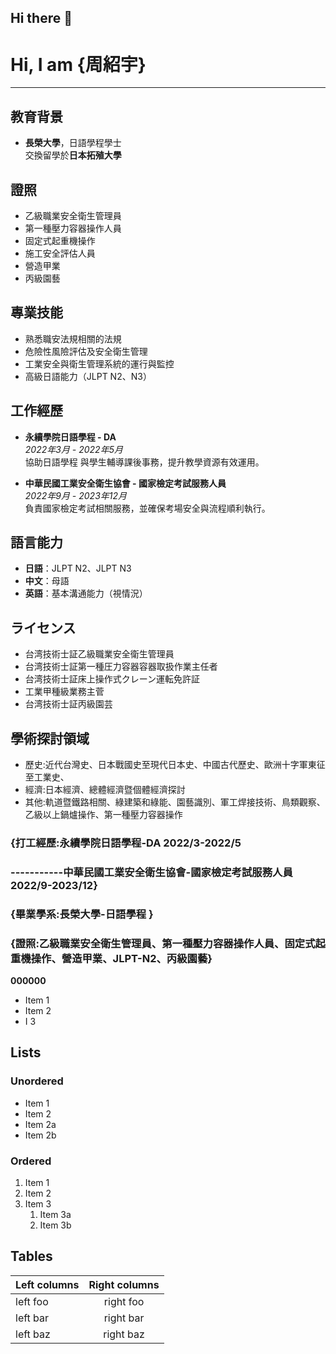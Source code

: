 ## Hi there 👋
# Hi, I am {周紹宇}

---

## 教育背景
- **長榮大學**，日語學程學士  
  交換留學於**日本拓殖大學**  

## 證照
- 乙級職業安全衛生管理員
- 第一種壓力容器操作人員
- 固定式起重機操作
- 施工安全評估人員
- 營造甲業
- 丙級園藝

## 專業技能
- 熟悉職安法規相關的法規
- 危險性風險評估及安全衛生管理
- 工業安全與衛生管理系統的運行與監控
- 高級日語能力（JLPT N2、N3）

## 工作經歷
- **永續學院日語學程 - DA**  
  *2022年3月 - 2022年5月*  
  協助日語學程 與學生輔導課後事務，提升教學資源有效運用。

- **中華民國工業安全衛生協會 - 國家檢定考試服務人員**  
  *2022年9月 - 2023年12月*  
  負責國家檢定考試相關服務，並確保考場安全與流程順利執行。

## 語言能力
- **日語**：JLPT N2、JLPT N3
- **中文**：母語
- **英語**：基本溝通能力（視情況）

## ライセンス
- 台湾技術士証乙級職業安全衛生管理員
- 台湾技術士証第一種圧力容器容器取扱作業主任者
- 台湾技術士証床上操作式クレーン運転免許証
- 工業甲種級業務主菅
- 台湾技術士証丙級園芸

## 學術探討領域
- 歷史:近代台灣史、日本戰國史至現代日本史、中國古代歷史、歐洲十字軍東征至工業史、
- 經濟:日本經濟、總體經濟暨個體經濟探討
- 其他:軌道暨鐵路相關、綠建築和綠能、園藝識別、軍工焊接技術、鳥類觀察、乙級以上鍋爐操作、第一種壓力容器操作






### {打工經歷:永續學院日語學程-DA 2022/3-2022/5  
### -----------中華民國工業安全衛生協會-國家檢定考試服務人員 2022/9-2023/12}
### {畢業學系:長榮大學-日語學程 }
### {證照:乙級職業安全衛生管理員、第一種壓力容器操作人員、固定式起重機操作、營造甲業、JLPT-N2、丙級園藝}
**000000**
* Item 1
* Item 2
* I 3

## Lists

### Unordered

* Item 1
* Item 2
* Item 2a
* Item 2b

### Ordered

1. Item 1
2. Item 2
3. Item 3
    1. Item 3a
    2. Item 3b




## Tables

| Left columns  | Right columns |
| ------------- |:-------------:|
| left foo      | right foo     |
| left bar      | right bar     |
| left baz      | right baz     |


<!--
**YOZORATORA/YOZORATORA** is a ✨ _special_ ✨ repository because its `README.md` (this file) appears on your GitHub profile.

Here are some ideas to get you started:

- 🔭 I’m currently working on ...
- 🌱 I’m currently learning ...
- 👯 I’m looking to collaborate on ...
- 🤔 I’m looking for help with ...
- 💬 Ask me about ...
- 📫 How to reach me: ...
- 😄 Pronouns: ...
- ⚡ Fun fact: ...
-->
